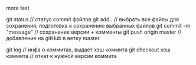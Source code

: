 more text

git status // статус commit файлов 
git add . // выбрать все файлы для сохранения, подготовка к сохранению выбранных файлов
git commit -m "message" // сохранение версии + комменты
git push origin master // добавление на gitHub в ветку master


git log // инфа о коммитах, выдает хэш коммита
git checkout хеш коммита // откат к нужной версии коммита
 
